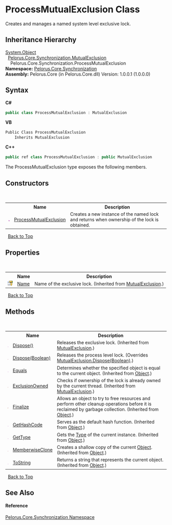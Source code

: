# ProcessMutualExclusion Class
 

Creates and manages a named system level exclusive lock.


## Inheritance Hierarchy
<a href="http://msdn2.microsoft.com/en-us/library/e5kfa45b" target="_blank">System.Object</a><br />&nbsp;&nbsp;<a href="516E972A">Pelorus.Core.Synchronization.MutualExclusion</a><br />&nbsp;&nbsp;&nbsp;&nbsp;Pelorus.Core.Synchronization.ProcessMutualExclusion<br />
**Namespace:**&nbsp;<a href="3DF715C2">Pelorus.Core.Synchronization</a><br />**Assembly:**&nbsp;Pelorus.Core (in Pelorus.Core.dll) Version: 1.0.0.1 (1.0.0.0)

## Syntax

**C#**<br />
``` C#
public class ProcessMutualExclusion : MutualExclusion
```

**VB**<br />
``` VB
Public Class ProcessMutualExclusion
	Inherits MutualExclusion
```

**C++**<br />
``` C++
public ref class ProcessMutualExclusion : public MutualExclusion
```

The ProcessMutualExclusion type exposes the following members.


## Constructors
&nbsp;<table><tr><th></th><th>Name</th><th>Description</th></tr><tr><td>![Public method](media/pubmethod.gif "Public method")</td><td><a href="52E33AE8">ProcessMutualExclusion</a></td><td>
Creates a new instance of the named lock and returns when ownership of the lock is obtained.</td></tr></table>&nbsp;
<a href="#processmutualexclusion-class">Back to Top</a>

## Properties
&nbsp;<table><tr><th></th><th>Name</th><th>Description</th></tr><tr><td>![Protected property](media/protproperty.gif "Protected property")</td><td><a href="DE28219E">Name</a></td><td>
Name of the exclusive lock.
 (Inherited from <a href="516E972A">MutualExclusion</a>.)</td></tr></table>&nbsp;
<a href="#processmutualexclusion-class">Back to Top</a>

## Methods
&nbsp;<table><tr><th></th><th>Name</th><th>Description</th></tr><tr><td>![Public method](media/pubmethod.gif "Public method")</td><td><a href="51CB46BF">Dispose()</a></td><td>
Releases the exclusive lock.
 (Inherited from <a href="516E972A">MutualExclusion</a>.)</td></tr><tr><td>![Protected method](media/protmethod.gif "Protected method")</td><td><a href="46FED7EC">Dispose(Boolean)</a></td><td>
Releases the process level lock.
 (Overrides <a href="6B9ADC6F">MutualExclusion.Dispose(Boolean)</a>.)</td></tr><tr><td>![Public method](media/pubmethod.gif "Public method")</td><td><a href="http://msdn2.microsoft.com/en-us/library/bsc2ak47" target="_blank">Equals</a></td><td>
Determines whether the specified object is equal to the current object.
 (Inherited from <a href="http://msdn2.microsoft.com/en-us/library/e5kfa45b" target="_blank">Object</a>.)</td></tr><tr><td>![Protected method](media/protmethod.gif "Protected method")</td><td><a href="1ECAD7D8">ExclusionOwned</a></td><td>
Checks if ownership of the lock is already owned by the current thread.
 (Inherited from <a href="516E972A">MutualExclusion</a>.)</td></tr><tr><td>![Protected method](media/protmethod.gif "Protected method")</td><td><a href="http://msdn2.microsoft.com/en-us/library/4k87zsw7" target="_blank">Finalize</a></td><td>
Allows an object to try to free resources and perform other cleanup operations before it is reclaimed by garbage collection.
 (Inherited from <a href="http://msdn2.microsoft.com/en-us/library/e5kfa45b" target="_blank">Object</a>.)</td></tr><tr><td>![Public method](media/pubmethod.gif "Public method")</td><td><a href="http://msdn2.microsoft.com/en-us/library/zdee4b3y" target="_blank">GetHashCode</a></td><td>
Serves as the default hash function.
 (Inherited from <a href="http://msdn2.microsoft.com/en-us/library/e5kfa45b" target="_blank">Object</a>.)</td></tr><tr><td>![Public method](media/pubmethod.gif "Public method")</td><td><a href="http://msdn2.microsoft.com/en-us/library/dfwy45w9" target="_blank">GetType</a></td><td>
Gets the <a href="http://msdn2.microsoft.com/en-us/library/42892f65" target="_blank">Type</a> of the current instance.
 (Inherited from <a href="http://msdn2.microsoft.com/en-us/library/e5kfa45b" target="_blank">Object</a>.)</td></tr><tr><td>![Protected method](media/protmethod.gif "Protected method")</td><td><a href="http://msdn2.microsoft.com/en-us/library/57ctke0a" target="_blank">MemberwiseClone</a></td><td>
Creates a shallow copy of the current <a href="http://msdn2.microsoft.com/en-us/library/e5kfa45b" target="_blank">Object</a>.
 (Inherited from <a href="http://msdn2.microsoft.com/en-us/library/e5kfa45b" target="_blank">Object</a>.)</td></tr><tr><td>![Public method](media/pubmethod.gif "Public method")</td><td><a href="http://msdn2.microsoft.com/en-us/library/7bxwbwt2" target="_blank">ToString</a></td><td>
Returns a string that represents the current object.
 (Inherited from <a href="http://msdn2.microsoft.com/en-us/library/e5kfa45b" target="_blank">Object</a>.)</td></tr></table>&nbsp;
<a href="#processmutualexclusion-class">Back to Top</a>

## See Also


#### Reference
<a href="3DF715C2">Pelorus.Core.Synchronization Namespace</a><br />